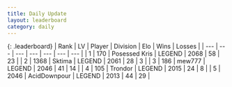 ```yaml
---
title: Daily Update
layout: leaderboard
category: daily
---
```


{: .leaderboard}
| Rank | LV | Player | Division | Elo | Wins | Losses |
| --- | --- | --- | --- | --- | --- | --- |
| <span data-change="2">1</span> | 170 | <span title="ID: 402846">Posessed Kris</span> | LEGEND | <span data-change="56">2068</span> | <span data-change="19">58</span> | <span data-change="9">23</span> |
| <span data-change="-1">2</span> | 1368 | <span title="ID: 353063">Sktima</span> | LEGEND | <span data-change="-1">2061</span> | <span data-change="2">28</span> | <span data-change="1">3</span> |
| <span data-change="15">3</span> | 186 | <span title="ID: 5578">mew777</span> | LEGEND | <span data-change="90">2046</span> | <span data-change="17">41</span> | <span data-change="5">14</span> |
| <span data-change="27">4</span> | 105 | <span title="ID: 41819">Trondor</span> | LEGEND | <span data-change="110">2015</span> | <span data-change="13">24</span> | <span data-change="4">8</span> |
| <span data-change="2">5</span> | 2046 | <span title="ID: 304661">AcidDownpour</span> | LEGEND | <span data-change="7">2013</span> | <span data-change="3">44</span> | <span data-change="1">29</span> |